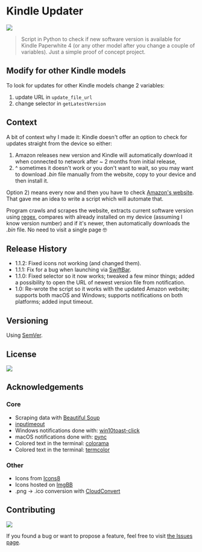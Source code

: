 # Kindle Updater

![](https://img.shields.io/badge/platform-Windows%20%7C%20macOS-blue)

>Script in Python to check if new software version is available for Kindle Paperwhite 4 (or any other model after you change a couple of variables). Just a simple proof of concept project.

## Modify for other Kindle models

To look for updates for other Kindle models change 2 variables: 
1) update URL in `update_file_url`
2) change selector in `getLatestVersion`

## Context

A bit of context why I made it: Kindle doesn't offer an option to check for updates straight from the device so either: 
1. Amazon releases new version and Kindle will automatically download it when connected to network after ~ 2 months from initial release,
2. ^ sometimes it doesn't work or you don't want to wait, so you may want to download _.bin_ file manually from the website, copy to your device and then install it.

Option 2) means every now and then you have to check [Amazon's website](https://www.amazon.com/gp/help/customer/display.html?nodeId=GKMQC26VQQMM8XSW). That gave me an idea to write a script which will automate that. 

Program crawls and scrapes the website, extracts current software version using [regex](https://en.wikipedia.org/wiki/Regular_expression), compares with already installed on my device (assuming I know version number) and if it's newer, then automatically downloads the _.bin_ file. No need to visit a single page 🤓

## Release History

- 1.1.2: Fixed icons not working (and changed them).
- 1.1.1: Fix for a bug when launching via [SwiftBar](https://github.com/swiftbar/SwiftBar).
- 1.1.0: Fixed selector so it now works; tweaked a few minor things; added a possibility to open the URL of newest version file from notification.
- 1.0: Re-wrote the script so it works with the updated Amazon website; supports both macOS and Windows; supports notifications on both platforms; added input timeout.

## Versioning

Using [SemVer](http://semver.org/).

## License

![](https://img.shields.io/github/license/vardecab/kindle-updater)
<!-- GNU General Public License v3.0, see [LICENSE.md](https://github.com/vardecab/kindle-updater/blob/master/LICENSE). -->

## Acknowledgements

### Core
- Scraping data with [Beautiful Soup](https://www.crummy.com/software/BeautifulSoup/bs4/doc/#)
- [inputimeout](https://pypi.org/project/inputimeout/)
- Windows notifications done with: [win10toast-click](https://github.com/vardecab/win10toast-click)
- macOS notifications done with: [pync](https://github.com/SeTeM/pync)
- Colored text in the terminal: [colorama](https://pypi.org/project/colorama/)
- Colored text in the terminal: [termcolor](https://pypi.org/project/termcolor/)

### Other
- Icons from [Icons8](https://icons8.com/)
- Icons hosted on [ImgBB](https://imgbb.com)
- .png → .ico conversion with [CloudConvert](https://cloudconvert.com/png-to-ico)

## Contributing

![](https://img.shields.io/github/issues/vardecab/kindle-updater)

If you found a bug or want to propose a feature, feel free to visit [the Issues page](https://github.com/vardecab/kindle-updater/issues).
